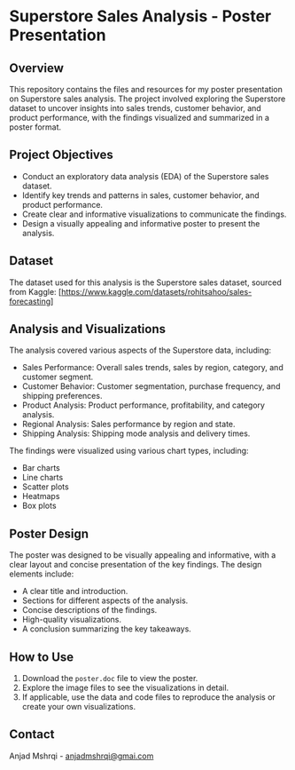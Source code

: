 # Superstore Sales Analysis - Poster Presentation

## Overview

This repository contains the files and resources for my poster presentation on Superstore sales analysis.
The project involved exploring the Superstore dataset to uncover insights into sales trends, customer behavior, and product performance, with the findings visualized and summarized in a poster format.

## Project Objectives

* Conduct an exploratory data analysis (EDA) of the Superstore sales dataset.
* Identify key trends and patterns in sales, customer behavior, and product performance.
* Create clear and informative visualizations to communicate the findings.
* Design a visually appealing and informative poster to present the analysis.

## Dataset

The dataset used for this analysis is the Superstore sales dataset, sourced from Kaggle: [https://www.kaggle.com/datasets/rohitsahoo/sales-forecasting]

## Analysis and Visualizations

The analysis covered various aspects of the Superstore data, including:

* Sales Performance: Overall sales trends, sales by region, category, and customer segment.
* Customer Behavior: Customer segmentation, purchase frequency, and shipping preferences.
* Product Analysis: Product performance, profitability, and category analysis.
* Regional Analysis: Sales performance by region and state.
* Shipping Analysis: Shipping mode analysis and delivery times.

The findings were visualized using various chart types, including:

* Bar charts
* Line charts
* Scatter plots
* Heatmaps
* Box plots

## Poster Design

The poster was designed to be visually appealing and informative, with a clear layout and concise presentation of the key findings. The design elements include:

* A clear title and introduction.
* Sections for different aspects of the analysis.
* Concise descriptions of the findings.
* High-quality visualizations.
* A conclusion summarizing the key takeaways.

## How to Use

1. Download the `poster.doc` file to view the poster.
2. Explore the image files to see the visualizations in detail.
3. If applicable, use the data and code files to reproduce the analysis or create your own visualizations.

## Contact

Anjad Mshrqi - anjadmshrqi@gmai.com 
